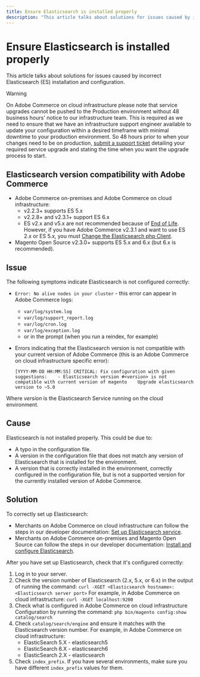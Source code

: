 ```yaml
---
title: Ensure Elasticsearch is installed properly
description: "This article talks about solutions for issues caused by incorrect Elasticsearch (ES) installation and configuration."
---
```


# Ensure Elasticsearch is installed properly

This article talks about solutions for issues caused by incorrect Elasticsearch (ES) installation and configuration.

>[!WARNING]
>
>On Adobe Commerce on cloud infrastructure please note that service upgrades cannot be pushed to the Production environment without 48 business hours' notice to our infrastructure team. This is required as we need to ensure that we have an infrastructure support engineer available to update your configuration within a desired timeframe with minimal downtime to your production environment. So 48 hours prior to when your changes need to be on production, [submit a support ticket](https://support.magento.com/hc/en-us/articles/360000913794#submit-ticket) detailing your required service upgrade and stating the time when you want the upgrade process to start.

## Elasticsearch version compatibility with Adobe Commerce

* Adobe Commerce on-premises and Adobe Commerce on cloud infrastructure:
    * v2.2.3+ supports ES 5.x
    * v2.2.8+ and v2.3.1+ support ES 6.x
    * ES v2.x and v5.x are not recommended because of [End of Life](https://www.elastic.co/support/eol). However, if you have Adobe Commerce v2.3.1 and want to use ES 2.x or ES 5.x, you must [Change the Elasticsearch php Client](https://devdocs.magento.com/guides/v2.3/config-guide/elasticsearch/es-downgrade.html).
* Magento Open Source v2.3.0+ supports ES 5.x and 6.x (but 6.x is recommended).

## Issue

The following symptoms indicate Elasticsearch is not configured correctly:

* `Error: No alive nodes in your cluster` - this error can appear in Adobe Commerce logs:
    * `var/log/system.log`
    * `var/log/support_report.log`
    * `var/log/cron.log`
    * `var/log/exception.log`
    * or in the prompt (when you run a reindex, for example)
* Errors indicating that the Elasticsearch version is not compatible with your current version of Adobe Commerce (this is an Adobe Commerce on cloud infrastructure specific error):

    ```clike
    [YYYY-MM-DD HH:MM:SS] CRITICAL: Fix configuration with given suggestions:    - Elasticsearch version #<version> is not compatible with current version of magento    Upgrade elasticsearch version to ~5.0
    ```

Where *version* is the Elasticsearch Service running on the cloud environment.

## Cause

Elasticsearch is not installed properly. This could be due to:

* A typo in the configuration file.
* A version in the configuration file that does not match any version of Elasticsearch that is installed for the environment.
* A version that is correctly installed in the environment, correctly configured in the configuration file, but is not a supported version for the currently installed version of Adobe Commerce.

## Solution

To correctly set up Elasticsearch:

* Merchants on Adobe Commerce on cloud infrastructure can follow the steps in our developer documentation: [Set up Elasticsearch service](https://devdocs.magento.com/guides/v2.3/cloud/project/project-conf-files_services-elastic.html).
* Merchants on Adobe Commerce on-premises and Magento Open Source can follow the steps in our developer documentation: [Install and configure Elasticsearch](https://devdocs.magento.com/guides/v2.3/config-guide/elasticsearch/es-overview.html).

After you have set up Elasticsearch, check that it's configured correctly:

1. Log in to your server.
1. Check the version number of Elasticsearch (2.x, 5.x, or 6.x) in the output of running the command: `curl -XGET <Elasticsearch hostname>:<Elasticsearch server port>` For example, in Adobe Commerce on cloud infrastructure: `curl -XGET localhost:9200`
1. Check what is configured in Adobe Commerce on cloud infrastructure Configuration by running the command: `php bin/magento config:show catalog/search`
1. Check `catalog/search/engine` and ensure it matches with the Elasticsearch version number. For example, in Adobe Commerce on cloud infrastructure:
    * ElasticSearch 5.X - elasticsearch5
    * ElasticSearch 6.X - elasticsearch6
    * ElasticSearch 2.X - elasticsearch
1. Check `index_prefix`. If you have several environments, make sure you have different `index_prefix` values for them. 

